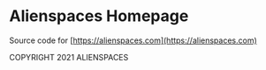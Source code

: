 # Alienspaces Homepage

Source code for [https://alienspaces.com](https://alienspaces.com)

COPYRIGHT 2021 ALIENSPACES
